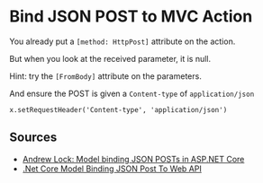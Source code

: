 # Bind JSON POST to MVC Action

You already put a `[method: HttpPost]` attribute on the action.

But when you look at the received parameter, it is null.

Hint: try the `[FromBody]` attribute on the parameters.

And ensure the POST is given a `Content-type` of `application/json`

	x.setRequestHeader('Content-type', 'application/json')

## Sources

 * [Andrew Lock: Model binding JSON POSTs in ASP.NET Core](https://andrewlock.net/model-binding-json-posts-in-asp-net-core/)
 * [.Net Core Model Binding JSON Post To Web API](https://stackoverflow.com/questions/45086480/net-core-model-binding-json-post-to-web-api)